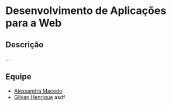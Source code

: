 # Desenvolvimento de Aplicações para a Web

## Descrição

...

## Equipe
* [Alexsandra Macedo](https://github.com/AlexsandraM)
* [Gilvan Henrique](https://github.com/GilvanHenrique)
asdf
